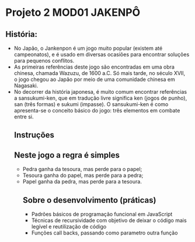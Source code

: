 # Projeto 2 MOD01 JAKENPÔ

## História:
        
<ul>
    <li>No Japão, o Jankenpon é um jogo muito popular (existem até campeonatos), e é usado em diversas ocasiões para encontrar soluções para pequenos conflitos.

<li>As primeiras referências deste jogo são encontradas em uma obra chinesa, chamada Wazuzu, de 1600 a.C. Só mais tarde, no século XVII, o jogo chegou ao Japão por meio de uma comunidade chinesa em Nagasaki.

<li>No decorrer da história japonesa, é muito comum encontrar referências a sansukumi-ken, que em tradução livre significa ken (jogos de punho), san (três formas) e sukumi (impasse). O sansukumi-ken é como apresenta-se o conceito básico do jogo: três elementos em combate entre si.

## Instruções

## Neste jogo a regra é simples 
<ul>
    <li> Pedra ganha da tesoura, mas perde para o papel;
    <li> Tesoura ganha do papel, mas perde para a pedra;
    <li> Papel ganha da pedra, mas perde para a tesoura.  
    
## Sobre o desenvolvimento (práticas)

<ul>
    <li>Padrões básicos de programação funcional em JavaScript
    <li>Técnicas de recursividade com objetivo de deixar o código mais legível e reutilização de código
    <li>Funções call backs, passando como parametro outra função
